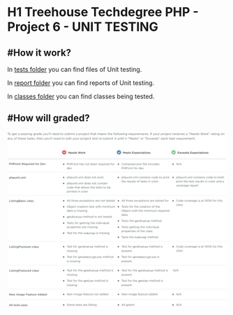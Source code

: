 
H1 Treehouse Techdegree PHP - Project 6 - UNIT TESTING 
=============

#How it work?
-------------

In [tests folder](https://github.com/SAGO-DSG96/PHP-UNIT6-TECHDEGREE/tree/master/tests) you can find files of Unit testing.

In [report folder](https://github.com/SAGO-DSG96/PHP-UNIT6-TECHDEGREE/tree/master/tests/logs/report) you can find reports of Unit testing.

In [classes folder](https://github.com/SAGO-DSG96/PHP-UNIT6-TECHDEGREE/tree/master/classes) you can find classes being tested.

#How will graded?
-------------
![](https://github.com/SAGO-DSG96/PHP-UNIT6-TECHDEGREE/blob/master/rubric.png)
